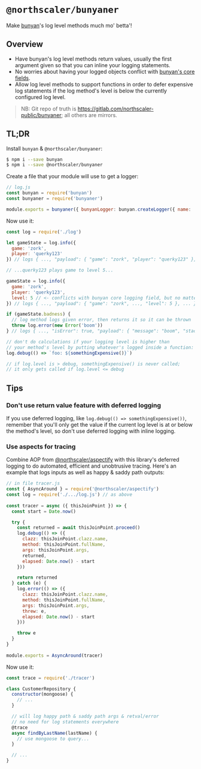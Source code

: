 # `@northscaler/bunyaner`
Make [bunyan](https://www.npmjs.com/package/bunyan)'s log level methods much mo' betta'!

## Overview
* Have bunyan's log level methods return values, usually the first argument given so that you can inline your logging statements.
* No worries about having your logged objects conflict with [bunyan's core fields](https://www.npmjs.com/package/bunyan#core-fields).
* Allow log level methods to support functions in order to defer expensive log statements if the log method's level is below the currently configured log level.

>NB: Git repo of truth is https://gitlab.com/northscaler-public/bunyaner; all others are mirrors.

## TL;DR
Install `bunyan` & `@northscaler/bunyaner`:
```bash
$ npm i --save bunyan
$ npm i --save @northscaler/bunyaner
```
Create a file that your module will use to get a logger:
```javascript
// log.js
const bunyan = require('bunyan')
const bunyaner = require('bunyaner')

module.exports = bunyaner({ bunyanLogger: bunyan.createLogger({ name: 'my-logger' }) })
```

Now use it:
```javascript
const log = require('./log')

let gameState = log.info({
  game: 'zork',
  player: 'querky123'
}) // logs { ..., "payload": { "game": "zork", "player": "querky123" }, ... } & returns object

// ...querky123 plays game to level 5...

gameState = log.info({
  game: 'zork',
  player: 'querky123',
  level: 5 // <- conflicts with bunyan core logging field, but no matter!
}) // logs { ..., "payload": { "game": "zork", ..., "level": 5 }, ... } & returns object

if (gameState.badness) {
  // log method logs given error, then returns it so it can be thrown
  throw log.error(new Error('boom'))
} // logs { ..., "isError": true, "payload": { "message": "boom", "stack": ... }, ... } & returns the error object

// don't do calculations if your logging level is higher than
// your method's level by putting whatever's logged inside a function:
log.debug(() => `foo: ${somethingExpensive()}`)

// if log.level is > debug, somethingExpensive() is never called;
// it only gets called if log.level <= debug
```
## Tips

### Don't use return value feature with deferred logging
If you use deferred logging, like `log.debug(() => somethingExpensive())`, remember that you'll only get the value if the current log level is at or below the method's level, so don't use deferred logging with inline logging.

### Use aspects for tracing
Combine AOP from [@northscaler/aspectify](https://www.npmjs.com/package/@northscaler/aspectify) with this library's deferred logging to do automated, efficient and unobtrusive tracing.
Here's an example that logs inputs as well as happy & saddy path outputs:
```javascript
// in file tracer.js
const { AsyncAround } = require('@northscaler/aspectify')
const log = require('./.../log.js') // as above
 
const tracer = async ({ thisJoinPoint }) => {
  const start = Date.now()

  try {
    const returned = await thisJoinPoint.proceed()
    log.debug(() => ({
      clazz: thisJoinPoint.clazz.name,
      method: thisJoinPoint.fullName,
      args: thisJoinPoint.args,
      returned,
      elapsed: Date.now() - start
    }))

    return returned
  } catch (e) {
    log.error(() => ({
      clazz: thisJoinPoint.clazz.name,
      method: thisJoinPoint.fullName,
      args: thisJoinPoint.args,
      threw: e,
      elapsed: Date.now() - start
    }))

    throw e
  }
}
 
module.exports = AsyncAround(tracer)
```

Now use it:
```javascript
const trace = require('./tracer')

class CustomerRepository {
  constructor(mongoose) {
    // ...  
  }

  // will log happy path & saddy path args & retval/error
  // no need for log statements everywhere
  @trace
  async findByLastName(lastName) {
    // use mongoose to query...
  }

  // ...
}
```
